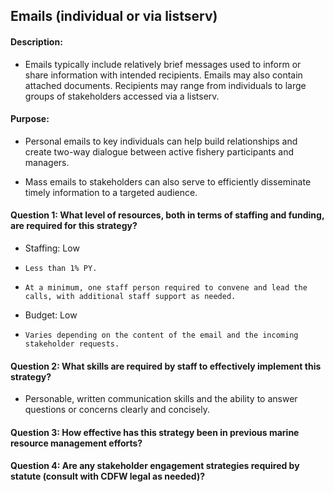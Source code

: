 ## Emails (individual or via listserv)
#### Description: 
- Emails typically include relatively brief messages used to inform or share information with intended recipients. Emails may also contain attached documents. Recipients may range from individuals to large groups of stakeholders accessed via a listserv.

#### Purpose:
-   Personal emails to key individuals can help build relationships and create two-way dialogue between active fishery participants and managers.

-   Mass emails to stakeholders can also serve to efficiently disseminate timely information to a targeted audience.

#### Question 1: What level of resources, both in terms of staffing and funding, are required for this strategy?
-	Staffing: Low
  - 	Less than 1% PY.
  - 	At a minimum, one staff person required to convene and lead the calls, with additional staff support as needed.
-	Budget: Low
  - 	Varies depending on the content of the email and the incoming stakeholder requests.

#### Question 2: What skills are required by staff to effectively implement this strategy?
-	Personable, written communication skills and the ability to answer questions or concerns clearly and concisely. 

#### Question 3: How effective has this strategy been in previous marine resource management efforts? 
#### Question 4: Are any stakeholder engagement strategies required by statute (consult with CDFW legal as needed)? 